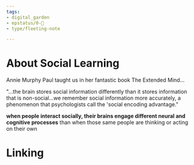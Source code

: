 ```yaml
---
tags: 
- digital_garden
- epstatus/0-🌰
- type/fleeting-note

---
```

# About Social Learning
Annie Murphy Paul taught us in her fantastic book The Extended Mind…

"...the brain stores social information differently than it stores information that is non-social...we remember social information more accurately, a phenomenon that psychologists call the 'social encoding advantage."

**when people interact socially, their brains engage different neural and cognitive processes** than when those same people are thinking or acting on their own


# Linking


